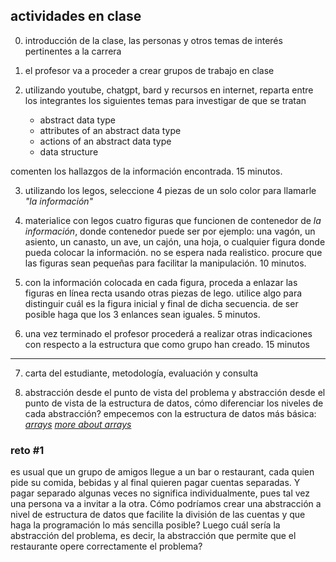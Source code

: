 ## actividades en clase

0. introducción de la clase, las personas y otros temas de interés pertinentes a la carrera

1. el profesor va a proceder a crear grupos de trabajo en clase

2. utilizando youtube, chatgpt, bard y recursos en internet, reparta entre los integrantes los siguientes temas para investigar de que se tratan

   - abstract data type
   - attributes of an abstract data type
   - actions of an abstract data type
   - data structure

comenten los hallazgos de la información encontrada. 15 minutos.

3. utilizando los legos, seleccione 4 piezas de un solo color para llamarle _"la información"_

4. materialice con legos cuatro figuras que funcionen de contenedor de _la información_, donde contenedor puede ser por ejemplo: una vagón, un asiento, un canasto, un ave, un cajón, una hoja, o cualquier figura donde pueda colocar la información. no se espera nada realistico. procure que las figuras sean pequeñas para facilitar la manipulación. 10 minutos.

5. con la información colocada en cada figura, proceda a enlazar las figuras en línea recta usando otras piezas de lego. utilice algo para distinguir cuál es la figura inicial y final de dicha secuencia. de ser posible haga que los 3 enlances sean iguales. 5 minutos.

6. una vez terminado el profesor procederá a realizar otras indicaciones con respecto a la estructura que como grupo han creado. 15 minutos

---

7. carta del estudiante, metodología, evaluación y consulta

8. abstracción desde el punto de vista del problema y abstracción desde el punto de vista de la estructura de datos, cómo diferenciar los niveles de cada abstracción? empecemos con la estructura de datos más básica: [_arrays_](https://www.w3schools.com/cpp/cpp_arrays.asp) [_more about arrays_](https://www.programiz.com/cpp-programming/arrays)

### reto #1

es usual que un grupo de amigos llegue a un bar o restaurant, cada quien pide su comida, bebidas y al final quieren pagar cuentas separadas. Y pagar separado algunas veces no significa individualmente, pues tal vez una persona va a invitar a la otra. Cómo podríamos crear una abstracción a nivel de estructura de datos que facilite la división de las cuentas y que haga la programación lo más sencilla posible? Luego cuál sería la abstracción del problema, es decir, la abstracción que permite que el restaurante opere correctamente el problema?
